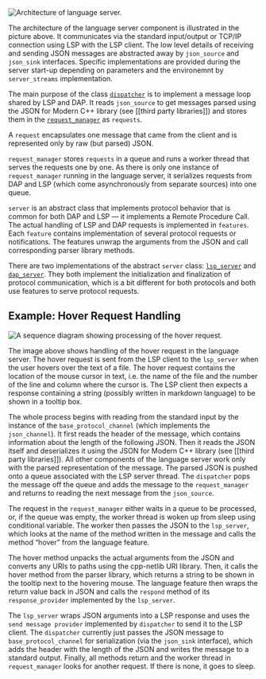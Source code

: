 <img src="img/lang_server.svg" alt="Architecture of language server." />

The architecture of the language server component is illustrated in the picture above. It communicates via the standard input/output or TCP/IP connection using LSP with the LSP client. The low level details of receiving and sending JSON messages are abstracted away by `json_source` and `json_sink` interfaces. Specific implementations are provided during the server start-up depending on parameters and the environemnt by `server_streams` implementation.

The main purpose of the class [`dispatcher`](https://github.com/eclipse/che-che4z-lsp-for-hlasm/wiki/IO-handling) is to implement a message loop shared by LSP and DAP. It reads `json_source` to get messages parsed using the JSON for Modern C++ library (see [[third party libraries]]) and stores them in the [`request_manager`](https://github.com/eclipse/che-che4z-lsp-for-hlasm/wiki/Request-manager) as `requests`.

A `request` encapsulates one message that came from the client and is represented only by raw (but parsed) JSON.

`request_manager` stores `requests` in a queue and runs a worker thread that serves the requests one by one. As there is only one instance of `request_manager` running in the language server, it serializes requests from DAP and LSP (which come asynchronously from separate sources) into one queue.

`server` is an abstract class that implements protocol behavior that is common for both DAP and LSP — it implements a Remote Procedure Call. The actual handling of LSP and DAP requests is implemented in `features`. Each `feature` contains implementation of several protocol requests or notifications. The features unwrap the arguments from the JSON and call corresponding parser library methods.

There are two implementations of the abstract `server` class: [`lsp_server`](https://github.com/eclipse/che-che4z-lsp-for-hlasm/wiki/LSP-and-DAP-server) and [`dap_server`](https://github.com/eclipse/che-che4z-lsp-for-hlasm/wiki/LSP-and-DAP-server). They both implement the initialization and finalization of protocol communication, which is a bit different for both protocols and both use features to serve protocol requests.

Example: Hover Request Handling
-------------------------------

<img src="img/hover_sequence.svg" alt="A sequence diagram showing processing of the hover request." />

The image above shows handling of the hover request in the language server. The hover request is sent from the LSP client to the `lsp_server` when the user hovers over the text of a file. The hover request contains the location of the mouse cursor in text, i.e. the name of the file and the number of the line and column where the cursor is. The LSP client then expects a response containing a string (possibly written in markdown language) to be shown in a tooltip box.

The whole process begins with reading from the standard input by the instance of the `base_protocol_channel` (which implements the `json_channel`). It first reads the header of the message, which contains information about the length of the following JSON. Then it reads the JSON itself and deserializes it using the JSON for Modern C++ library (see [[third party libraries]]). All other components of the language server work only with the parsed representation of the message. The parsed JSON is pushed onto a queue associated with the LSP server thread. The `dispatcher` pops the message off the queue and adds the message to the `request_manager` and returns to reading the next message from the `json_source`.

The request in the `request_manager` either waits in a queue to be processed, or, if the queue was empty, the worker thread is woken up from sleep using conditional variable. The worker then passes the JSON to the `lsp_server`, which looks at the name of the method written in the message and calls the method “hover” from the language feature.

The hover method unpacks the actual arguments from the JSON and converts any URIs to paths using the cpp-netlib URI library. Then, it calls the hover method from the parser library, which returns a string to be shown in the tooltip next to the hovering mouse. The language feature then wraps the return value back in JSON and calls the `respond` method of its `response_provider` implemented by the `lsp_server`.

The `lsp_server` wraps JSON arguments into a LSP response and uses the `send message provider` implemented by `dispatcher` to send it to the LSP client. The `dispatcher` currently just passes the JSON message to `base_protocol_channel` for serialization (via the `json_sink` interface), which adds the header with the length of the JSON and writes the message to a standard output. Finally, all methods return and the worker thread in `request_manager` looks for another request. If there is none, it goes to sleep.
